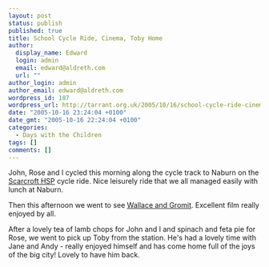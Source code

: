 ```yaml
---
layout: post
status: publish
published: true
title: School Cycle Ride, Cinema, Toby Home
author:
  display_name: Edward
  login: admin
  email: edward@aldreth.com
  url: ""
author_login: admin
author_email: edward@aldreth.com
wordpress_id: 187
wordpress_url: http://tarrant.org.uk/2005/10/16/school-cycle-ride-cinema-toby-home/
date: "2005-10-16 23:24:04 +0100"
date_gmt: "2005-10-16 22:24:04 +0100"
categories:
  - Days with the Children
tags: []
comments: []
---
```


<p>John, Rose and I cycled this morning along the cycle track to Naburn on the <a href="https://www.scarcrofthsp.org.uk/">Scarcroft HSP</a> cycle ride.  Nice leisurely ride that we all managed easily with lunch at Naburn.</p>
<p>Then this afternoon we went to see <a href="https://www.wallaceandgromit.com">Wallace and Gromit</a>.  Excellent film really enjoyed by all.</p>
<p>After a lovely tea of lamb chops for John and I and spinach and feta pie for Rose, we went to pick up Toby from the station.  He's had a lovely time with Jane and Andy - really enjoyed himself and has come home full of the joys of the big city!  Lovely to have him back.</p>
